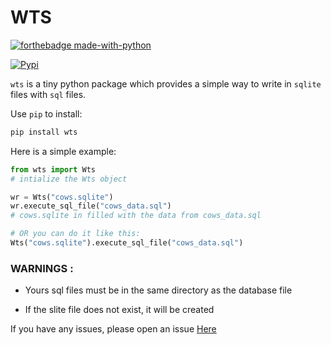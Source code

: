 # WTS
[![forthebadge made-with-python](http://ForTheBadge.com/images/badges/made-with-python.svg)](https://www.python.org/) 

[![Pypi](https://img.shields.io/badge/VERSION-0.0.1-blue?style=for-the-badge&logo=pypi)](https://pypi.org/project/wts/)

``wts`` is a tiny python package which provides a simple way to write in `sqlite` files with `sql` files.

Use ``pip`` to install:
```bash
pip install wts
```

Here is a simple example:

```python
from wts import Wts
# intialize the Wts object

wr = Wts("cows.sqlite")
wr.execute_sql_file("cows_data.sql")
# cows.sqlite in filled with the data from cows_data.sql

# OR you can do it like this:
Wts("cows.sqlite").execute_sql_file("cows_data.sql")

```

### WARNINGS :

- Yours sql files must be in the same directory as the database file

- If the slite file does not exist, it will be created

If you have any issues, please open an issue [Here](https://github.com/Chaton-mechant/WTS/issues)